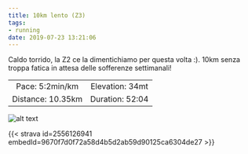 ```yaml
---
title: 10km lento (Z3)
tags:
- running
date: 2019-07-23 13:21:06
---
```

Caldo torrido, la Z2 ce la dimentichiamo per questa volta :).
10km senza troppa fatica in attesa delle sofferenze settimanali!

| | |
| :-: | :-: |
| Pace: 5:2min/km | Elevation: 34mt |
| Distance: 10.35km | Duration: 52:04 |



![alt text](/images/2019/20190723-activity-map.png "map")


{{< strava id=2556126941 embedId=9670f7d0f72a58d4b5d2ab59d90125ca6304de27 >}}
